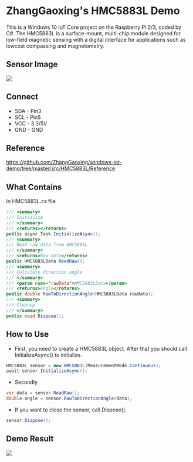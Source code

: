 # ZhangGaoxing's HMC5883L Demo
This is a Windows 10 IoT Core project on the Raspberry Pi 2/3, coded by C#. The HMC5883L is a surface-mount, multi-chip module designed for low-field magnetic sensing with a digital interface for applications such as lowcost compassing and magnetometry.

## Sensor Image
![](https://raw.githubusercontent.com/ZhangGaoxing/windows-iot-demo/master/src/HMC5883L/02_Image/sensor.jpg)

## Connect
* SDA - Pin3
* SCL - Pin5
* VCC - 3.3/5V
* GND - GND

## Reference
https://github.com/ZhangGaoxing/windows-iot-demo/tree/master/src/HMC5883L/Reference

## What Contains
In HMC5883L.cs file
```C#
/// <summary>
/// Initialize
/// </summary>
/// <returns></returns>
public async Task InitializeAsync();
/// <summary>
/// Read raw data from HMC5883L
/// </summary>
/// <returns>Raw data</returns>
public HMC5883LData ReadRaw();
/// <summary>
/// Calculate direction angle
/// </summary>
/// <param name="rawData">HMC5883LData</param>
/// <returns>Angle</returns>
public double RawToDirectionAngle(HMC5883LData rawData);
/// <summary>
/// Cleanup
/// </summary>
public void Dispose();
```

## How to Use
* First, you need to create a HMC5883L object. After that you should call InitializeAsync() to initialize.
```C#
HMC5883L sensor = new HMC5883L(MeasurementMode.Continuous);
await sensor.InitializeAsync();
```
* Secondly
```C#
var data = sensor.ReadRaw();
double angle = sensor.RawToDirectionAngle(data);
```
* If you want to close the sensor, call Dispose().
```C#
sensor.Dispose();
```

## Demo Result
![](https://raw.githubusercontent.com/ZhangGaoxing/windows-iot-demo/master/HMC5883L/02_Image/result.jpg)